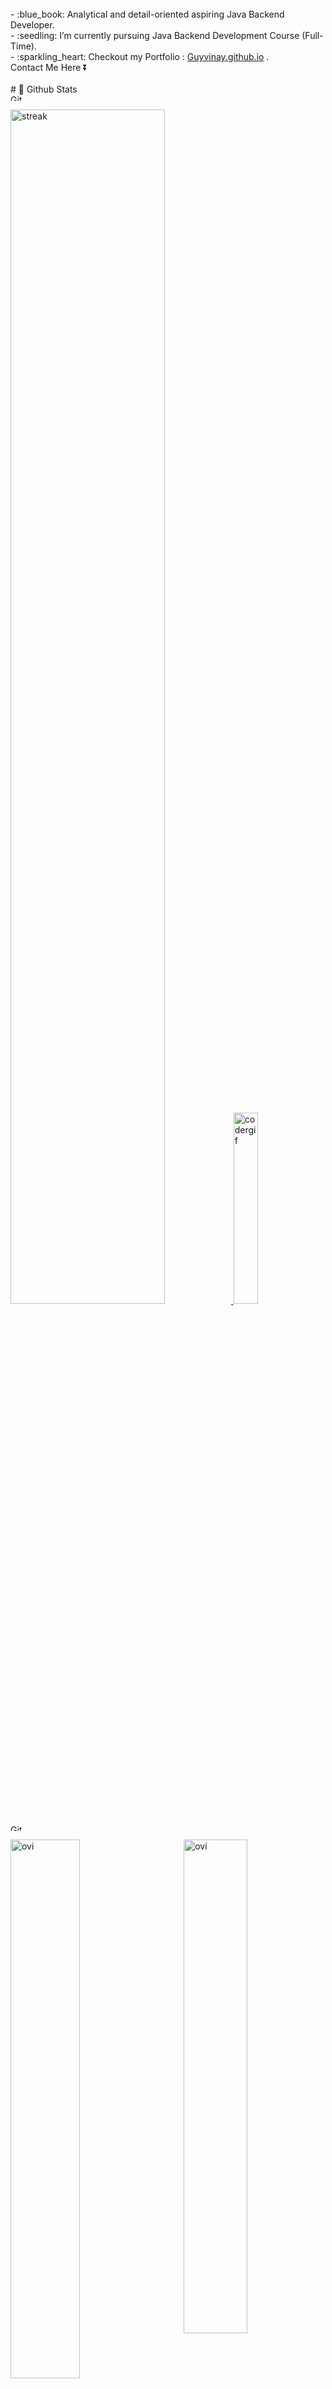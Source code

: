 
<br>
		- :blue_book: Analytical and detail-oriented aspiring Java Backend Developer. 
  <br>
		- :seedling: I’m currently pursuing Java Backend Development Course (Full-Time). 
  <br>
		- :sparkling_heart: Checkout my Portfolio : <a href="https://Guyvinay.github.io/">Guyvinay.github.io</a>  . 
  <br>Contact Me Here ⏬ <br>
		<br>
		# 📌 Github Stats
		<img src="https://media.giphy.com/media/W5eoZHPpUx9sapR0eu/giphy.gif" width="100%" height="10px" alt="Git" />
		<!-- First -->
		<p>
		 <a href="https://github.com/Guyvinay">
		 <img
		      src="https://github-readme-streak-stats.herokuapp.com?user=Guyvinay&theme=github-dark&hide_border=true&date_format=j%20M%5B%20Y%5D"
		      alt="streak" width="70%"/>
		</a>
		   <img width="28%" src="https://user-images.githubusercontent.com/112753481/216208514-cfc0f69b-978f-4e78-b04e-5db9f1316eb2.gif" alt="codergif"/>
		</p>
		<img src="https://media.giphy.com/media/W5eoZHPpUx9sapR0eu/giphy.gif" width="100%" height="10px" alt="Git" />
		<br>
		<!--Second  -->
		 <p>
		    <a href="https://github.com/Guyvinay"><span>
		      <img align="left"
		          src="https://github-readme-stats.vercel.app/api?username=Guyvinay&show_icons=true&locale=en&theme=github_dark&hide_border=true"
		          alt="ovi" width="47%"  />
		      <img align="right" 
		          src="https://github-readme-stats.vercel.app/api/top-langs?username=Guyvinay&show_icons=true&locale=en&layout=compact&theme=transparent&hide_border=true"
		          alt="ovi" width="45%" />
		      </span></a>
		  </p>
		<br>
		<br>
		  <p align="center">
		    <a href="https://github.com/Guyvinay"><span>
		        <img align="center"
		          src="https://github-profile-summary-cards.vercel.app/api/cards/profile-details?username=Guyvinay&theme=github_dark" width="100%" />
		      </span></a>
		  </p>
		  <!-- Divider -->
		<img src="https://media.giphy.com/media/W5eoZHPpUx9sapR0eu/giphy.gif" width="100%" height="10px" alt="Git" />
		<br>
		# 🍏 Working 24x7 in this schedule.
		<p align="center">
		  <img src="https://media.tenor.com/K_75XqYil5MAAAAM/cat-kitten.gif" alt="Trophies Custom Image"/>
		  <img src="https://media.tenor.com/bQCHJwgCNuMAAAAM/kitten-cat.gif" alt="Trophies Custom Image"/>
		  <img src="https://media.tenor.com/VdIKn05yIh8AAAAM/cat-sleep.gif" alt="Trophies Custom Image"/>
		</p>
		<!-- Divider -->
		<img align="left" src="https://media.giphy.com/media/W5eoZHPpUx9sapR0eu/giphy.gif" width="100%" height="10px" alt="Git" />
		<!-- Snake -->
		<p align="center">
		    <img src="https://github.com/Guyvinay/Guyvinay/blob/output/github-contribution-grid-snake.svg" alt="snake" />
		</p><br>
		 <p align="center">
		  <img src="https://readme-typing-svg.herokuapp.com/?lines=%20Follow%20me%20on%20Github%20for%20my%20future%20projects!;Connect%20with%20me%20on%20LinkedIn-%20Vinay.;%20My%20mail%20is%20mrsinghvinay563@gmail.com;I%20am%20ready%20for%20collaborations.;%20Fork,%20clone,%20star,%20or%20download;%20any%20repo%20of%20your%20choice!&font=Fira%20Code&center=true&width=440&height=45&color=FFFFFF&vCenter=true&size=16">
		</p>
		### <p align="center">
		 <img src="https://media.giphy.com/media/lGhBlBMIN2XsEteTN3/giphy.gif" width="60"> <em><b>Always up for a chat about web development or design, check out some of my work on Github!</b> :)</em>
		</p>
		<br>

	
